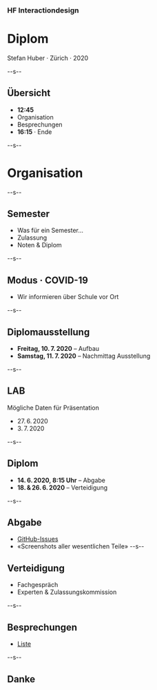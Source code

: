### HF Interactiondesign

# Diplom

Stefan Huber · Zürich · 2020 <!-- .element: class="footer" -->


--s--

## Übersicht


* **12:45**
* Organisation
* Besprechungen
* **16:15** · Ende

--s--
# Organisation
--s--
## Semester

* Was für ein Semester…
* Zulassung
* Noten & Diplom

--s--
## Modus · COVID-19

* Wir informieren über Schule vor Ort

--s--
## Diplomausstellung

* **Freitag, 10. 7. 2020** – Aufbau
* **Samstag, 11. 7. 2020** – Nachmittag Ausstellung

--s--

## LAB

Mögliche Daten für Präsentation
* 27. 6. 2020
* 3. 7. 2020

--s--
## Diplom

* **14. 6. 2020, 8:15 Uhr** – Abgabe
* **18. & 26. 6. 2020** – Verteidigung

--s--
## Abgabe
* [GitHub-Issues](https://github.com/logrinto/IAD2017.diplom/issues)
* «Screenshots aller wesentlichen Teile»
--s--
## Verteidigung

* Fachgespräch
* Experten & Zulassungskommission

--s--
## Besprechungen

* [Liste](https://docs.google.com/spreadsheets/d/1fY7WRG4hvnN_qLX7EuVjYNEgYfuu_FFygN02-3tyPLA/edit?usp=sharing)

--s--
## Danke
